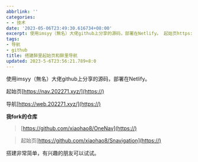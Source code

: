 ```yaml
---
abbrlink: ''
categories:
- - 技术
date: '2023-05-06T23:49:30.616734+08:00'
excerpt: 使用imsyy（無名）大佬github上分享的源码，部署在Netlify。 起始页https://nav.202271.xyz/ 导航https://web.202271.xyz/ 我fork的仓库  https://github.com/xiaohao8/OneNav   起始页https://github.com/xiaohao8/Snavigation  搭建非常简单，有兴趣的朋友可以试试。...
tags:
- 导航
- github
title: 搭建醉里起始页和醉里导航
updated: 2023-5-6T23:56:21.789+8:0
---
```

使用imsyy（無名）大佬github上分享的源码，部署在Netlify。

起始页[https://nav.202271.xyz/](https://)

导航[https://web.202271.xyz/](https://)

**我fork的仓库**

> [https://github.com/xiaohao8/OneNav](https://)

> 起始页[https://github.com/xiaohao8/Snavigation](https://)

搭建非常简单，有兴趣的朋友可以试试。
